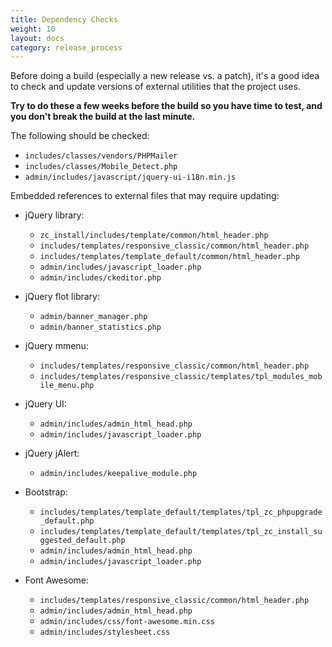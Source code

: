 ```yaml
---
title: Dependency Checks
weight: 10
layout: docs
category: release_process
---
```


Before doing a build (especially a new release vs. a patch), it's a good idea to check and update versions of external utilities that the project uses. 

**Try to do these a few weeks before the build so you have time to test, and you don't break the build at the last minute.**

The following should be checked: 

- `includes/classes/vendors/PHPMailer`
- `includes/classes/Mobile_Detect.php`
- `admin/includes/javascript/jquery-ui-i18n.min.js`

Embedded references to external files that may require updating: 

- jQuery library:
  - `zc_install/includes/template/common/html_header.php`
  - `includes/templates/responsive_classic/common/html_header.php`
  - `includes/templates/template_default/common/html_header.php`
  - `admin/includes/javascript_loader.php`
  - `admin/includes/ckeditor.php`

- jQuery flot library:
   - `admin/banner_manager.php`
   - `admin/banner_statistics.php`
 
- jQuery mmenu: 
  - `includes/templates/responsive_classic/common/html_header.php `
  - `includes/templates/responsive_classic/templates/tpl_modules_mobile_menu.php `

- jQuery UI:
  - `admin/includes/admin_html_head.php`
  - `admin/includes/javascript_loader.php`

- jQuery jAlert: 
   - `admin/includes/keepalive_module.php`

- Bootstrap:
  - `includes/templates/template_default/templates/tpl_zc_phpupgrade_default.php`
  - `includes/templates/template_default/templates/tpl_zc_install_suggested_default.php`
  - `admin/includes/admin_html_head.php`
  - `admin/includes/javascript_loader.php`

- Font Awesome:
  - `includes/templates/responsive_classic/common/html_header.php`
  - `admin/includes/admin_html_head.php`
  - `admin/includes/css/font-awesome.min.css`
  - `admin/includes/stylesheet.css`


